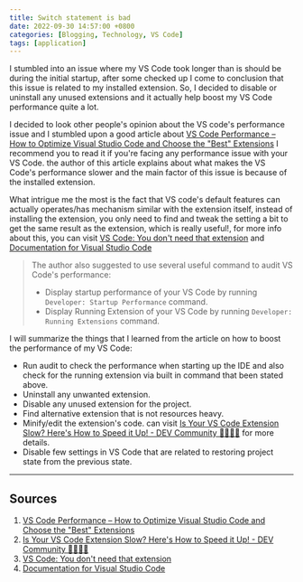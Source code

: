 ```yaml
---
title: Switch statement is bad
date: 2022-09-30 14:57:00 +0800
categories: [Blogging, Technology, VS Code]
tags: [application]
---
```


I stumbled into an issue where my VS Code took longer than is should be during the initial startup, after some checked up I come to conclusion that this issue is related to my installed extension. So, I decided to disable or uninstall any unused extensions and it actually help boost my VS Code performance quite a lot.

I decided to look other people's opinion about the VS code's performance issue and I stumbled upon a good article about [VS Code Performance – How to Optimize Visual Studio Code and Choose the "Best" Extensions](https://www.freecodecamp.org/news/optimize-vscode-performance-best-extensions/) I recommend you to read it if you're facing any performance issue with your VS Code.
the author of this article explains about what makes the VS Code's performance slower and the main factor of this issue is because of the installed extension.

What intrigue me the most is the fact that VS code's default features can actually operates/has mechanism similar with the extension itself, instead of installing the extension, you only need to find and tweak the setting a bit to get the same result as the extension, which is really useful!, for more info about this, you can visit [VS Code: You don't need that extension](https://www.roboleary.net/vscode/2020/08/05/dont-need-extensions.html) and [Documentation for Visual Studio Code](https://code.visualstudio.com/Docs)

>The author also suggested to use several useful command to audit VS Code's performance:
>
> - Display startup performance of your VS Code by running `Developer: Startup Performance` command.
> - Display Running Extension of your VS Code by running `Developer: Running Extensions` command.

I will summarize the things that I learned from the article on how to boost the performance of my VS Code:

- Run audit to check the performance when starting up the IDE and also check for the running extension via built in command that been stated above.
- Uninstall any unwanted extension.
- Disable any unused extension for the project.
- Find alternative extension that is not resources heavy.
- Minify/edit the extension's code. can visit [Is Your VS Code Extension Slow? Here's How to Speed it Up! - DEV Community 👩‍💻👨‍💻](https://dev.to/azure/is-your-vs-code-extension-slow-heres-how-to-speed-it-up-4d66) for more details.
- Disable few settings in VS Code that are related to restoring project state from the previous state.

---

## Sources

1. [VS Code Performance – How to Optimize Visual Studio Code and Choose the "Best" Extensions](https://www.freecodecamp.org/news/optimize-vscode-performance-best-extensions/)
2. [Is Your VS Code Extension Slow? Here's How to Speed it Up! - DEV Community 👩‍💻👨‍💻](https://dev.to/azure/is-your-vs-code-extension-slow-heres-how-to-speed-it-up-4d66)
3. [VS Code: You don't need that extension](https://www.roboleary.net/vscode/2020/08/05/dont-need-extensions.html)
4. [Documentation for Visual Studio Code](https://code.visualstudio.com/Docs)
